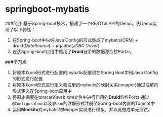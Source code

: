 springboot-mybatis
=============

###简介
基于Spring-boot技术，搭建了一个RESTful API的Demo。该Demo实现了以下特性：
1. 在Spring-boot中以纯Java Config的形式集成了mybatis(_ORM_) + druid(_DataSource_) + pgJdbc(_JDBC Driver_)
2. 在该Spring-boot应用中启用了**Druid**自带的数据源监控Portal。

###学习点
1. 将原本以xml形式进行配置的mybatis配置项在Spring Boot中用Java Config的形式进行配置
2. 将原本以xml形式进行定义和注册的mybatis的映射关系(mapper)通过注解的形式定义在Spring-boot应用中
3. 将原本需要在tomcat的*web.xml*文件中进行启用的**Druid**监控Portal通过`@Configuration`以及`@Bean`的注解形式注册至Spring-boot内置的Tomcat中
4. 运用**Mockito**对mybatis的Mapper实现进行模拟，并以此做成单元测试。

